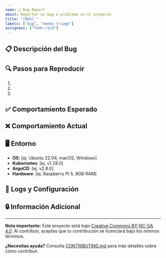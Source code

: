 ```yaml
---
name: 🐛 Bug Report
about: Reportar un bug o problema en el proyecto
title: "[BUG] "
labels: ["bug", "needs-triage"]
assignees: ["fede-r1c0"]
---
```


## 📋 Descripción del Bug

<!-- Describe claramente y de forma concisa el problema -->

## 🔍 Pasos para Reproducir

1.
2.
3.

## ✅ Comportamiento Esperado

<!-- Describe lo que debería pasar -->

## ❌ Comportamiento Actual

<!-- Describe lo que realmente pasa -->

## 🖥️ Entorno

- **OS**: [ej. Ubuntu 22.04, macOS, Windows]
- **Kubernetes**: [ej. v1.28.0]
- **ArgoCD**: [ej. v2.8.0]
- **Hardware**: [ej. Raspberry Pi 5, 8GB RAM]

## 📝 Logs y Configuración

<!-- Adjunta logs relevantes, configuraciones y capturas de pantalla -->

## 🔒 Información Adicional

<!-- Cualquier otra información que pueda ser útil -->

---

**Nota importante:** Este proyecto está bajo [Creative Commons BY-NC-SA 4.0](https://creativecommons.org/licenses/by-nc-sa/4.0/). Al contribuir, aceptas que tu contribución se licenciará bajo los mismos términos.

**¿Necesitas ayuda?** Consulta [CONTRIBUTING.md](../../CONTRIBUTING.md) para más detalles sobre cómo contribuir.
